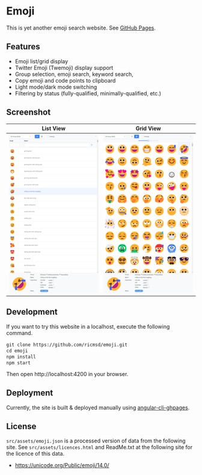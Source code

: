 # Emoji
This is yet another emoji search website. See [GitHub Pages](https://ricmsd.github.io/emoji/).

## Features
- Emoji list/grid display
- Twitter Emoji (Twemoji) display support
- Group selection, emoji search, keyword search, 
- Copy emoji and code points to clipboard
- Light mode/dark mode switching
- Filtering by status (fully-qualified, minimally-qualified, etc.)

## Screenshot
|List View|Grid View|
|---|---|
|![emoji](https://raw.githubusercontent.com/ricmsd/emoji/main/docs/screenshot-light-list.png)|![emoji](https://raw.githubusercontent.com/ricmsd/emoji/main/docs/screenshot-light-grid.png)|

## Development
If you want to try this website in a localhost, execute the following command.

    git clone https://github.com/ricmsd/emoji.git
    cd emoji
    npm install
    npm start

Then open http://localhost:4200 in your browser.

## Deployment
Currently, the site is built & deployed manually using [angular-cli-ghpages](https://github.com/angular-schule/angular-cli-ghpages).

## License
`src/assets/emoji.json` is a processed version of data from the following site. See `src/assets/licences.html` and ReadMe.txt at the following site for the licence of this data.
- https://unicode.org/Public/emoji/14.0/
